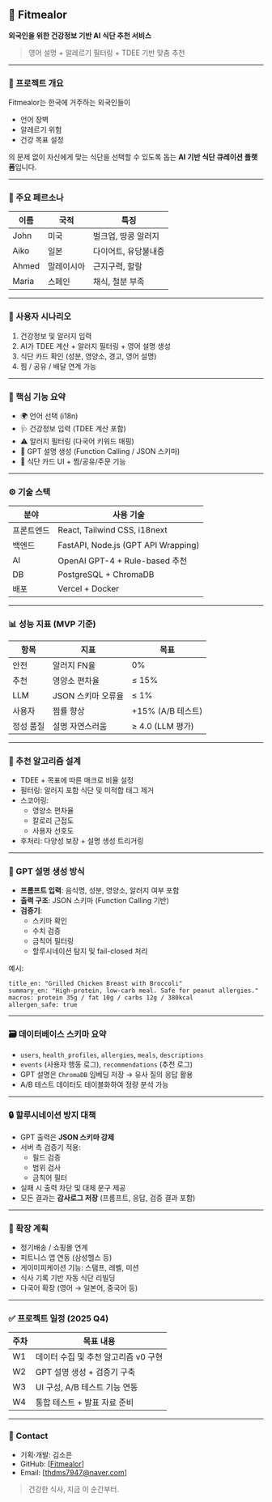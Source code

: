 ## 🥗 Fitmealor

**외국인을 위한 건강정보 기반 AI 식단 추천 서비스**

> 영어 설명 + 알레르기 필터링 + TDEE 기반 맞춤 추천

---

### 📌 프로젝트 개요

Fitmealor는 한국에 거주하는 외국인들이

- 언어 장벽
- 알레르기 위험
- 건강 목표 설정

의 문제 없이 자신에게 맞는 식단을 선택할 수 있도록 돕는 **AI 기반 식단 큐레이션 플랫폼**입니다.

---

### 👤 주요 페르소나

| 이름 | 국적 | 특징 |
| --- | --- | --- |
| John | 미국 | 벌크업, 땅콩 알러지 |
| Aiko | 일본 | 다이어트, 유당불내증 |
| Ahmed | 말레이시아 | 근지구력, 할랄 |
| Maria | 스페인 | 채식, 철분 부족 |

---

### 🧭 사용자 시나리오

1. 건강정보 및 알러지 입력
2. AI가 TDEE 계산 + 알러지 필터링 + 영어 설명 생성
3. 식단 카드 확인 (성분, 영양소, 경고, 영어 설명)
4. 찜 / 공유 / 배달 연계 가능

---

### 🧩 핵심 기능 요약

- 🌍 언어 선택 (i18n)
- 🩺 건강정보 입력 (TDEE 계산 포함)
- ⚠️ 알러지 필터링 (다국어 키워드 매핑)
- 🧠 GPT 설명 생성 (Function Calling / JSON 스키마)
- 🍱 식단 카드 UI + 찜/공유/주문 기능

---

### ⚙️ 기술 스택

| 분야 | 사용 기술 |
| --- | --- |
| 프론트엔드 | React, Tailwind CSS, i18next |
| 백엔드 | FastAPI, Node.js (GPT API Wrapping) |
| AI | OpenAI GPT-4 + Rule-based 추천 |
| DB | PostgreSQL + ChromaDB |
| 배포 | Vercel + Docker |

---

### 📊 성능 지표 (MVP 기준)

| 항목 | 지표 | 목표 |
| --- | --- | --- |
| 안전 | 알러지 FN율 | 0% |
| 추천 | 영양소 편차율 | ≤ 15% |
| LLM | JSON 스키마 오류율 | ≤ 1% |
| 사용자 | 찜률 향상 | +15% (A/B 테스트) |
| 정성 품질 | 설명 자연스러움 | ≥ 4.0 (LLM 평가) |

---

### 🧠 추천 알고리즘 설계

- TDEE + 목표에 따른 매크로 비율 설정
- 필터링: 알러지 포함 식단 및 미적합 태그 제거
- 스코어링:
    - 영양소 편차율
    - 칼로리 근접도
    - 사용자 선호도
- 후처리: 다양성 보장 + 설명 생성 트리거링

---

### 🧪 GPT 설명 생성 방식

- **프롬프트 입력**: 음식명, 성분, 영양소, 알러지 여부 포함
- **출력 구조**: JSON 스키마 (Function Calling 기반)
- **검증기**:
    - 스키마 확인
    - 수치 검증
    - 금칙어 필터링
    - 할루시네이션 탐지 및 fail-closed 처리

예시:

```
title_en: "Grilled Chicken Breast with Broccoli"
summary_en: "High-protein, low-carb meal. Safe for peanut allergies."
macros: protein 35g / fat 10g / carbs 12g / 380kcal
allergen_safe: true

```

---

### 🗃️ 데이터베이스 스키마 요약

- `users`, `health_profiles`, `allergies`, `meals`, `descriptions`
- `events` (사용자 행동 로그), `recommendations` (추천 로그)
- GPT 설명은 `ChromaDB` 임베딩 저장 → 유사 질의 응답 활용
- A/B 테스트 데이터도 테이블화하여 정량 분석 가능

---

### 🔒 할루시네이션 방지 대책

- GPT 출력은 **JSON 스키마 강제**
- 서버 측 검증기 적용:
    - 필드 검증
    - 범위 검사
    - 금칙어 필터
- 실패 시 출력 차단 및 대체 문구 제공
- 모든 결과는 **감사로그 저장** (프롬프트, 응답, 검증 결과 포함)

---

### 🔮 확장 계획

- 정기배송 / 쇼핑몰 연계
- 피트니스 앱 연동 (삼성헬스 등)
- 게이미피케이션 기능: 스탬프, 레벨, 미션
- 식사 기록 기반 자동 식단 리빌딩
- 다국어 확장 (영어 → 일본어, 중국어 등)

---

### ✅ 프로젝트 일정 (2025 Q4)

| 주차 | 목표 내용 |
| --- | --- |
| W1 | 데이터 수집 및 추천 알고리즘 v0 구현 |
| W2 | GPT 설명 생성 + 검증기 구축 |
| W3 | UI 구성, A/B 테스트 기능 연동 |
| W4 | 통합 테스트 + 발표 자료 준비 |

---

### 🙋 Contact

- 기획·개발: 김소은
- GitHub: [[Fitmealor](https://github.com/KimSoEun/Fitmealor/tree/main)]
- Email: [[thdms7947@naver.com](mailto:thdms7947@naver.com)]

> 건강한 식사, 지금 이 순간부터.
